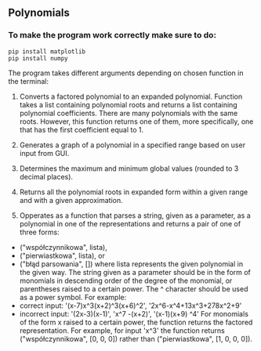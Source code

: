 ## Polynomials
### To make the program work correctly make sure to do:
```
pip install matplotlib
pip install numpy
```
The program takes different arguments depending on chosen function in the terminal:

 1) Converts a factored polynomial to an expanded polynomial. Function takes a list containing polynomial roots and returns a list containing polynomial coefficients.
 There are many polynomials with the same roots. However, this function returns one of them, 
 more specifically, one that has the first coefficient equal to 1.

 2) Generates a graph of a polynomial in a specified range based on user input from GUI.  

 3) Determines the maximum and minimum global values (rounded to 3 decimal places).

 4) Returns all the polynomial roots in expanded form within a given range and with a given approximation.

 5) Opperates as a function that parses a string, given as a parameter, as a polynomial in one of the representations and returns a pair of one of three forms:
 - ("współczynnikowa", lista),
 - ("pierwiastkowa", lista), or
 - ("błąd parsowania", [])
 where lista represents the given polynomial in the given way.
 The string given as a parameter should be in the form of monomials in descending order of the degree of the monomial, or parentheses raised to a certain power. 
 The ^ character should be used as a power symbol.
 For example:
 - correct input: '(x-7)x^3(x+2)^3(x+6)^2', '2x^6-x^4+13x^3+278x^2+9'
 - incorrect input: '(2x-3)(x-1)', 'x^7 -(x+2)', '(x-1)(x+9) ^4'
 For monomials of the form x raised to a certain power, the function returns the factored representation. 
 For example, for input 'x^3' the function returns ("współczynnikowa", [0, 0, 0]) rather than ("pierwiastkowa", [1, 0, 0, 0]).
